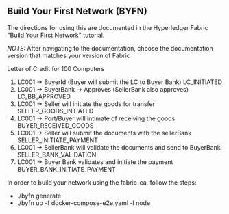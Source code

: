 ## Build Your First Network (BYFN)

The directions for using this are documented in the Hyperledger Fabric
["Build Your First Network"](http://hyperledger-fabric.readthedocs.io/en/latest/build_network.html) tutorial.

*NOTE:* After navigating to the documentation, choose the documentation version that matches your version of Fabric

Letter of Credit for 100 Computers

1. LC001 -> BuyerId (Buyer will submit the LC to Buyer Bank) LC_INITIATED
2. LC001 -> BuyerBank -> Approves (SellerBank also approves) LC_BB_APPROVED
3. LC001 -> Seller will initiate the goods for transfer SELLER_GOODS_INTIATED
4. LC001 -> Port/Buyer will intimate of receiving the goods BUYER_RECEIVED_GOODS 
5. LC001 -> Seller will submit the documents with the sellerBank SELLER_INITIATE_PAYMENT
6. LC001 -> SellerBank will validate the documents and send to BuyerBank SELLER_BANK_VALIDATION
7. LC001 -> Buyer Bank validates and initiate the payment BUYER_BANK_INITIATE_PAYMENT



In order to build your network using the fabric-ca, follow the steps:
- ./byfn generate
- ./byfn up -f docker-compose-e2e.yaml -l node

